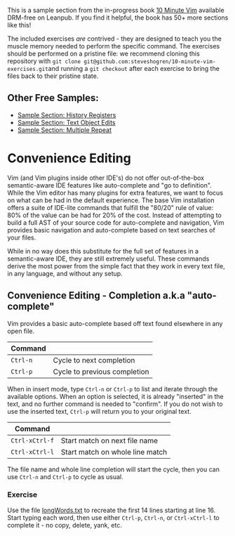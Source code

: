 This is a sample section from the in-progress book
[10 Minute Vim](https://leanpub.com/deliberatevim/) available DRM-free on
Leanpub. If you find it helpful, the book has 50+ more sections like this!

The included exercises _are_ contrived - they are designed to teach you the
muscle memory needed to perform the specific command. The exercises should be
performed on a pristine file: we recommend cloning this repository with `git
clone git@github.com:steveshogren/10-minute-vim-exercises.git`and running a `git
checkout` after each exercise to bring the files back to their pristine state.

## Other Free Samples:
* [Sample Section: History Registers](book\_sample\_history\_registers.md)
* [Sample Section: Text Object Edits](book\_sample\_delimited\_edits.md)
* [Sample Section: Multiple Repeat](book\_sample\_multiple\_repeat.md)

# Convenience Editing

Vim (and Vim plugins inside other IDE's) do not offer out-of-the-box
semantic-aware IDE features like auto-complete and "go to definition". While the
Vim editor has many plugins for extra features, we want to focus on what can be
had in the default experience. The base Vim installation offers a suite of
IDE-lite commands that fulfill the "80/20" rule of value: 80% of the value can
be had for 20% of the cost. Instead of attempting to build a full AST of your
source code for auto-complete and navigation, Vim provides basic navigation and
auto-complete based on text searches of your files.

While in no way does this substitute for the full set of features in a
semantic-aware IDE, they are still extremely useful. These commands derive the
most power from the simple fact that they work in every text file, in any
language, and without any setup.

## Convenience Editing - Completion a.k.a "auto-complete"

Vim provides a basic auto-complete based off text found elsewhere in any open file.

| Command  |                              |
|----------|------------------------------|
| `Ctrl-n` | Cycle to next completion     |
| `Ctrl-p` | Cycle to previous completion |

When in insert mode, type `Ctrl-n` or `Ctrl-p` to list and iterate through the
available options. When an option is selected, it is already "inserted" in the
text, and no further command is needed to "confirm". If you do not wish to use
the inserted text, `Ctrl-p` will return you to your original text.

| Command        |                                 |
|----------------|---------------------------------|
| `Ctrl-xCtrl-f` | Start match on next file name   |
| `Ctrl-xCtrl-l` | Start match on whole line match |

The file name and whole line completion will start the cycle, then you can use
`Ctrl-n` and `Ctrl-p` to cycle as usual.

### Exercise

Use the file [longWords.txt](longWords.txt) to recreate the first 14 lines
starting at line 16. Start typing each word, then use either `Ctrl-p`, `Ctrl-n`,
or `Ctrl-xCtrl-l` to complete it - no copy, delete, yank, etc.
